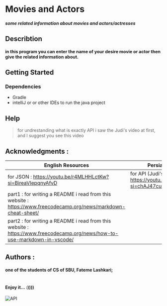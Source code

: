 # Movies and Actors
##### some related information about movies and actors/actresses

## Describtion
#### in this program you can enter the name of your desire movie or actor then give the related information about.

## Getting Started
### Dependencies
* Gradle
* intelliJ or or other IDEs to run the java project
## Help
>for undrestanding what is exactly API i saw the Judi's video at first, and I suggest you see this video
## Acknowledgments : 
| English Resources                                                                                               | Persian Resources                                                        |
|-----------------------------------------------------------------------------------------------------------------|--------------------------------------------------------------------------|
| for JSON : https://youtu.be/r4MLHHLctKw?si=BireaVIepqnyAfvD                                                     | for API (Judi's video): https://youtu.be/WPZnqMGRyHg?si=chAJ47cuC84XiA3r |
| part1 : for writing a README i read from this website : https://www.freecodecamp.org/news/markdown-cheat-sheet/ |
|  part2 : for writing a README i read from this website : https://www.freecodecamp.org/news/how-to-use-markdown-in-vscode/            
## Authors :
#### one of the students of CS of SBU, Fateme Lashkari;

# 
#

#### **Enjoy it... :))))**
![API](https://www.google.com/url?sa=i&url=https%3A%2F%2Fwww.tpgi.com%2Farc-platform%2Fapi%2F&psig=AOvVaw1POG0ZndfGcckGFKVcTKV-&ust=1710413408766000&source=images&cd=vfe&opi=89978449&ved=0CBMQjRxqFwoTCMjMjM-I8YQDFQAAAAAdAAAAABAJ)


 
